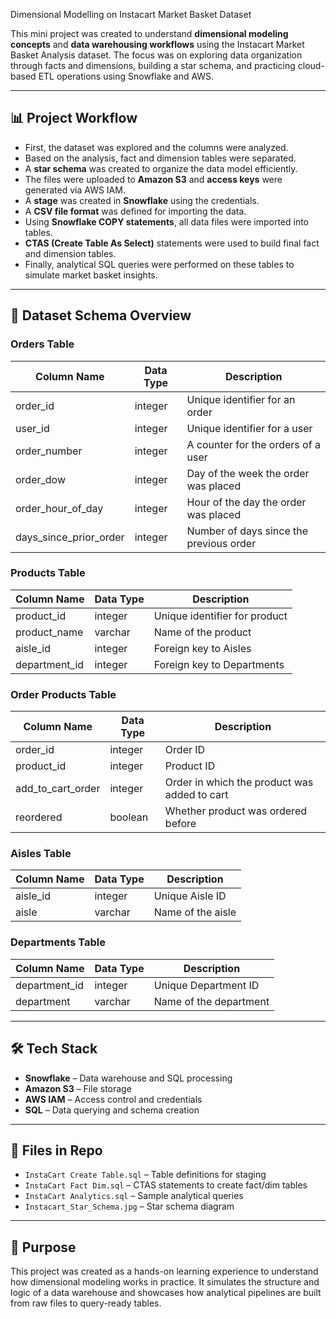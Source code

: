 Dimensional Modelling on Instacart Market Basket Dataset

This mini project was created to understand **dimensional modeling concepts** and **data warehousing workflows** using the Instacart Market Basket Analysis dataset. The focus was on exploring data organization through facts and dimensions, building a star schema, and practicing cloud-based ETL operations using Snowflake and AWS.

---

## 📊 Project Workflow

- First, the dataset was explored and the columns were analyzed.
- Based on the analysis, fact and dimension tables were separated.
- A **star schema** was created to organize the data model efficiently.
- The files were uploaded to **Amazon S3** and **access keys** were generated via AWS IAM.
- A **stage** was created in **Snowflake** using the credentials.
- A **CSV file format** was defined for importing the data.
- Using **Snowflake COPY statements**, all data files were imported into tables.
- **CTAS (Create Table As Select)** statements were used to build final fact and dimension tables.
- Finally, analytical SQL queries were performed on these tables to simulate market basket insights.


---

## 📁 Dataset Schema Overview

### Orders Table

| Column Name            | Data Type | Description                                 |
|------------------------|-----------|---------------------------------------------|
| order_id               | integer   | Unique identifier for an order              |
| user_id                | integer   | Unique identifier for a user                |
| order_number           | integer   | A counter for the orders of a user          |
| order_dow              | integer   | Day of the week the order was placed        |
| order_hour_of_day      | integer   | Hour of the day the order was placed        |
| days_since_prior_order | integer   | Number of days since the previous order     |

### Products Table

| Column Name  | Data Type | Description                   |
|--------------|-----------|-------------------------------|
| product_id   | integer   | Unique identifier for product |
| product_name | varchar   | Name of the product           |
| aisle_id     | integer   | Foreign key to Aisles         |
| department_id| integer   | Foreign key to Departments    |

### Order Products Table

| Column Name        | Data Type | Description                                 |
|--------------------|-----------|---------------------------------------------|
| order_id           | integer   | Order ID                                    |
| product_id         | integer   | Product ID                                  |
| add_to_cart_order  | integer   | Order in which the product was added to cart|
| reordered          | boolean   | Whether product was ordered before          |

### Aisles Table

| Column Name | Data Type | Description         |
|-------------|-----------|---------------------|
| aisle_id    | integer   | Unique Aisle ID     |
| aisle       | varchar   | Name of the aisle   |

### Departments Table

| Column Name   | Data Type | Description           |
|---------------|-----------|-----------------------|
| department_id | integer   | Unique Department ID  |
| department    | varchar   | Name of the department|

---

## 🛠️ Tech Stack

- **Snowflake** – Data warehouse and SQL processing
- **Amazon S3** – File storage
- **AWS IAM** – Access control and credentials
- **SQL** – Data querying and schema creation

---

## 📁 Files in Repo

- `InstaCart Create Table.sql` – Table definitions for staging
- `InstaCart Fact Dim.sql` – CTAS statements to create fact/dim tables
- `InstaCart Analytics.sql` – Sample analytical queries
- `Instacart_Star_Schema.jpg` – Star schema diagram

---

## 🚀 Purpose

This project was created as a hands-on learning experience to understand how dimensional modeling works in practice. It simulates the structure and logic of a data warehouse and showcases how analytical pipelines are built from raw files to query-ready tables.
